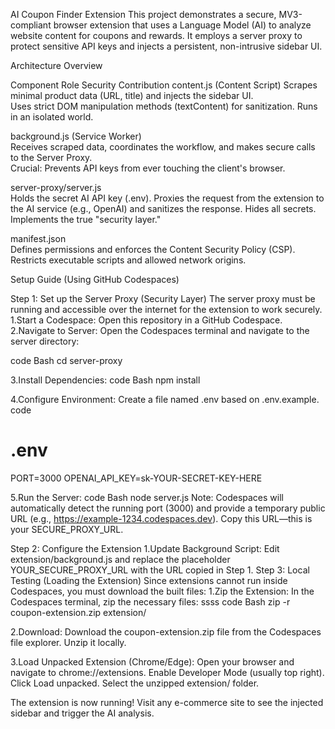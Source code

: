AI Coupon Finder Extension
This project demonstrates a secure, MV3-compliant browser extension that uses a Language Model (AI) to analyze website content for coupons and rewards. It employs a server proxy to protect sensitive API keys and injects a persistent, non-intrusive sidebar UI.

Architecture Overview


Component	              Role	                 Security Contribution
content.js (Content Script)	
Scrapes minimal product data (URL, title) and injects the sidebar UI.	
Uses strict DOM manipulation methods (textContent) for sanitization. Runs in an isolated world.

background.js (Service Worker)	
Receives scraped data, coordinates the workflow, and makes secure calls to the Server Proxy.	
Crucial: Prevents API keys from ever touching the client's browser.

server-proxy/server.js	
Holds the secret AI API key (.env). Proxies the request from the extension to the AI service (e.g., OpenAI) and sanitizes the response.	
Hides all secrets. Implements the true "security layer."

manifest.json	
Defines permissions and enforces the Content Security Policy (CSP).	
Restricts executable scripts and allowed network origins.

Setup Guide (Using GitHub Codespaces)

Step 1: Set up the Server Proxy (Security Layer)
The server proxy must be running and accessible over the internet for the extension to work securely.
1.Start a Codespace: Open this repository in a GitHub Codespace.
2.Navigate to Server: Open the Codespaces terminal and navigate to the server directory:

code
Bash
cd server-proxy

3.Install Dependencies:
code
Bash
npm install

4.Configure Environment: Create a file named .env based on .env.example.
code

# .env
PORT=3000
OPENAI_API_KEY=sk-YOUR-SECRET-KEY-HERE

5.Run the Server:
code
Bash
node server.js
Note: Codespaces will automatically detect the running port (3000) and provide a temporary public URL (e.g., https://example-1234.codespaces.dev). Copy this URL—this is your SECURE_PROXY_URL.

Step 2: Configure the Extension
1.Update Background Script: Edit extension/background.js and replace the placeholder YOUR_SECURE_PROXY_URL with the URL copied in Step 1.
Step 3: Local Testing (Loading the Extension)
Since extensions cannot run inside Codespaces, you must download the built files:
1.Zip the Extension: In the Codespaces terminal, zip the necessary files:
ssss
code
Bash
zip -r coupon-extension.zip extension/

2.Download: Download the coupon-extension.zip file from the Codespaces file explorer. Unzip it locally.

3.Load Unpacked Extension (Chrome/Edge):
Open your browser and navigate to chrome://extensions.
Enable Developer Mode (usually top right).
Click Load unpacked.
Select the unzipped extension/ folder.

The extension is now running! Visit any e-commerce site to see the injected sidebar and trigger the AI analysis.